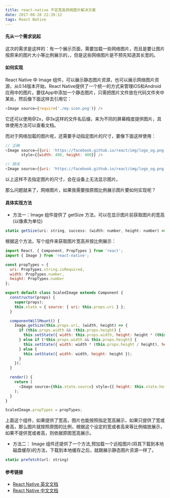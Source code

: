 ```yaml
---
title: react-native 不定宽高网络图片解决方案
date: 2017-08-28 22:39:12
tags: React Native
---
```

#### 先从一个需求说起
这次的需求是这样的：有一个展示页面，需要加载一些网络图片，而且是要让图片按原来的图片大小等比例展示的，，但是这些网络图片是不预先知道其长宽的。

#### 如何实现
React Native 中 Image 组件，可以展示静态图片资源，也可以展示网络图片资源，从0.14版本开始，React Native提供了一个统一的方式来管理iOS和Android应用中的图片。要往App中添加一个静态图片，只需把图片文件放在代码文件夹中某处，然后像下面这样去引用它：
```javascript
<Image source={require('./my-icon.png')} />
```
它还可以使用@2x，@3x这样的文件名后缀，来为不同的屏幕精度提供图片，具体使用方法可以查看文档。

而对于网络加载的图片呢，还需要手动指定图片的尺寸，要像下面这样使用：
```javascript
// 正确
<Image source={{uri: 'https://facebook.github.io/react/img/logo_og.png'}}
       style={{width: 400, height: 400}} />

// 错误
<Image source={{uri: 'https://facebook.github.io/react/img/logo_og.png'}} />
```
以上这样不去指定图片的尺寸，会在设备上无法显示图片。

那么问题就来了，网络图片，如果我需要按原图比例展示图片要如何实现呢？

#### 具体实现方法
- 方法一：Image 组件提供了 getSize 方法，可以在显示图片前获取图片的宽高(以像素为单位)
```javascript
static getSize(uri: string, success: (width: number, height: number) => void, failure: (error: any) => void) 
```
根据这个方法，写个组件来获取图片宽高并按比例展示：
```javascript
import React, { Component, PropTypes } from 'react';
import { Image } from 'react-native';

const propTypes = {
  uri: PropTypes.string.isRequired,
  width: PropTypes.number,
  height: PropTypes.number
};

export default class ScaledImage extends Component {
  constructor(props) {
    super(props);
    this.state = { source: { uri: this.props.uri } };
  }

  componentWillMount() {
    Image.getSize(this.props.uri, (width, height) => {
      if (this.props.width && !this.props.height) {
        this.setState({ width: this.props.width, height: height * (this.props.width / width) });
      } else if (!this.props.width && this.props.height) {
        this.setState({ width: width * (this.props.height / height), height: this.props.height });
      } else {
        this.setState({ width: width, height: height });
      }
    });
  }

  render() {
    return (
      <Image source={this.state.source} style={{ height: this.state.height, width: this.state.width }} />
    );
  }
}

ScaledImage.propTypes = propTypes;
```
上面这个组件，如果提供了宽高，图片也能按照指定宽高展示，如果只提供了宽或者高，那么图片就按照原图的比例，根据这个设定的宽或者高来等比例缩放展示，如果不提供宽或者高，则依据原图宽高展示。

- 方法二： Image 组件还提供了一个方法,预加载一个远程图片(将其下载到本地磁盘缓存)的方法，下载到本地缓存之后，就跟展示静态图片资源一样了。
```javascript
static prefetch(url: string) 
```

#### 参考链接
- [React Native 英文文档](https://facebook.github.io/react-native/docs/images.html)
- [React Native 中文文档](http://reactnative.cn/docs/0.47/images.html#content)
